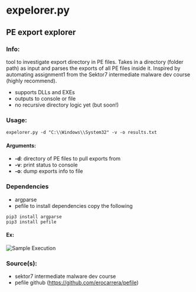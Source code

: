 # expelorer.py
## PE export explorer

### Info:
tool to investigate export directory in PE files. Takes in a directory (folder path) as input and parses the exports of all PE files inside it.
Inspired by automating assignment1 from the Sektor7 intermediate malware dev course (highly recommend).
- supports DLLs and EXEs
- outputs to console or file
- no recursive directory logic yet (but soon!)

### Usage:
```expelorer.py -d "C:\\Windows\\System32" -v -o results.txt```

#### Arguments:
- **-d**: directory of PE files to pull exports from
- **-v**: print status to console
- **-o**: dump exports info to file 

### Dependencies
- argparse
- pefile
to install dependencies copy the following
```
pip3 install argparse
pip3 install pefile
```


#### Ex:

![Sample Execution](sample_execution.png)

### Source(s):
- sektor7 intermediate malware dev course
- pefile github (https://github.com/erocarrera/pefile)
